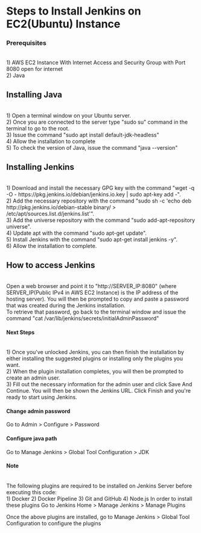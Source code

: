 # Steps to Install Jenkins on EC2(Ubuntu) Instance #
### Prerequisites ###
</br>
1) AWS EC2 Instance With Internet Access and Security Group with Port 8080 open for internet
</br>
2) Java

## Installing Java ##
</br>
1) Open a terminal window on your Ubuntu server.
</br>
2) Once you are connected to the server type "sudo su" command in the terminal to go to the root.
</br>
3) Issue the command "sudo apt install default-jdk-headless"
</br>
4) Allow the installation to complete
</br>
5) To check the version of Java, issue the command "java --version"

## Installing Jenkins ##
</br>
1) Download and install the necessary GPG key with the command "wget -q -O - https://pkg.jenkins.io/debian/jenkins.io.key | sudo apt-key add -".
</br>
2) Add the necessary repository with the command "sudo sh -c 'echo deb http://pkg.jenkins.io/debian-stable binary/ > /etc/apt/sources.list.d/jenkins.list'".
</br>
3) Add the universe repository with the command "sudo add-apt-repository universe".
</br>
4) Update apt with the command "sudo apt-get update".
</br>
5) Install Jenkins with the command "sudo apt-get install jenkins -y".
</br>
6) Allow the installation to complete.

## How to access Jenkins ##
</br>
Open a web browser and point it to "http://SERVER_IP:8080" (where SERVER_IP(Public IPv4 in AWS EC2 Instance) is the IP address of the hosting server). You will then be prompted to copy and paste a password that was created during the Jenkins installation. 
</br>
To retrieve that password, go back to the terminal window and issue the command "cat /var/lib/jenkins/secrets/initialAdminPassword"

#### Next Steps ####
</br>
1) Once you've unlocked Jenkins, you can then finish the installation by either installing the suggested plugins or installing only the plugins you want. 
</br>
2) When the plugin installation completes, you will then be prompted to create an admin user.
</br>
3) Fill out the necessary information for the admin user and click Save And Continue. You will then be shown the Jenkins URL. Click Finish and you're ready to start using Jenkins.

#### Change admin password ####
Go to Admin > Configure > Password

#### Configure java path ####
Go to Manage Jenkins > Global Tool Configuration > JDK

#### Note ####
</br>
The following plugins are required to be installed on Jenkins Server before executing this code:
</br>
1) Docker 
2) Docker Pipeline
3) Git and GitHub 
4) Node.js 
In order to install these plugins Go to Jenkins Home > Manage Jenkins > Manage Plugins

Once the above plugins are installed, go to Manage Jenkins > Global Tool Configuration to configure the plugins




